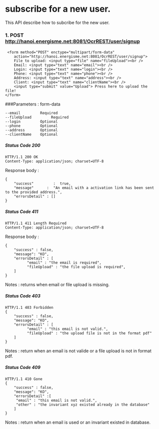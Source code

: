 # subscribe for a new user.
This API describe how to subcribe for the new user.

### 1. POST http://hanoi.energisme.net:8081/OcrREST/user/signup

####    
     <form method="POST" enctype="multipart/form-data"
 		action="http://hanoi.energisme.net:8081/OcrREST/user/signup">
		File to upload: <input type="file" name="fileUpload"><br /> 
		Email: <input type="text" name="email"><br /> 
		Login: <input type="text" name="login"><br />
		Phone: <input type="text" name="phone"><br /> 
		Address: <input type="text" name="address"><br /> 
		Client: <input type="text" name="clientName"><br /> 
		<input type="submit" value="Upload"> Press here to upload the file!
	</form>
###Parameters : form-data
```
--email         Required
--fileUpload         Required
--login         Optional
--phone         Optional
--address       Optional
--clientName    Optional
```
##### Status Code 200

    HTTP/1.1 200 OK
    Content-Type: application/json; charset=UTF-8
Response body : 

    {
        "success"         :  true,
        "message"      :  "An email with a activation link has been sent to the provided address.",
        "errorsDetail" : []
    }

##### Status Code 411
    HTTP/1.1 411 Length Required
    Content-Type: application/json; charset=UTF-8
Response body : 

    {
        "success" : false,
        "message": "KO",
        "errorsDetail" : [
              "email" : "the email is required",
              "fileUpload" : "the file upload is required",
        ]
    }
Notes : returns when email or file upload is missing.

##### Status Code 403
    HTTP/1.1 403 Forbidden
    {
        "success" : false,
        "message": "KO",
        "errorsDetail" : [
              "email" : "this email is not valid.",
              "fileUpload" : "the upload file is not in the format pdf"
        ]
    }
Notes : return when an email is not valide or a file upload is not in format pdf.
##### Status Code 409
    HTTP/1.1 410 Gone
    {
        "success" : false,
        "message": "KO",
        "errorsDetail" :[
         "email" : "this email is not valid.",
         "other" : "the invariant xyz existed already in the database"
        ]
    }
Notes : return when an email is used or an invariant existed in database.